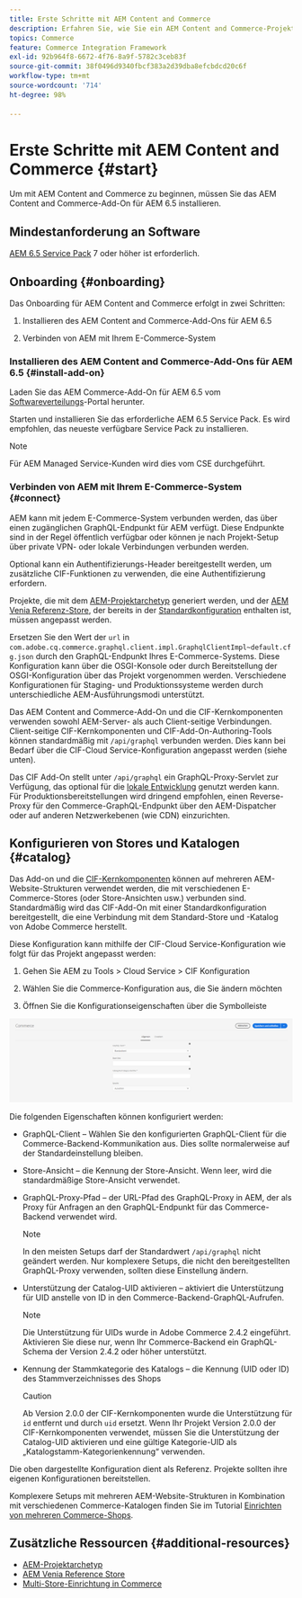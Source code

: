 ```yaml
---
title: Erste Schritte mit AEM Content and Commerce
description: Erfahren Sie, wie Sie ein AEM Content and Commerce-Projekt bereitstellen.
topics: Commerce
feature: Commerce Integration Framework
exl-id: 92b964f8-6672-4f76-8a9f-5782c3ceb83f
source-git-commit: 38f0496d9340fbcf383a2d39dba8efcbdcd20c6f
workflow-type: tm+mt
source-wordcount: '714'
ht-degree: 98%

---
```


# Erste Schritte mit AEM Content and Commerce {#start}

Um mit AEM Content and Commerce zu beginnen, müssen Sie das AEM Content and Commerce-Add-On für AEM 6.5 installieren.

## Mindestanforderung an Software

[AEM 6.5 Service Pack](https://experience.adobe.com/#/downloads/content/software-distribution/en/aem.html) 7 oder höher ist erforderlich.

## Onboarding {#onboarding}

Das Onboarding für AEM Content and Commerce erfolgt in zwei Schritten:

1. Installieren des AEM Content and Commerce-Add-Ons für AEM 6.5

2. Verbinden von AEM mit Ihrem E-Commerce-System

### Installieren des AEM Content and Commerce-Add-Ons für AEM 6.5 {#install-add-on}

Laden Sie das AEM Commerce-Add-On für AEM 6.5 vom [Softwareverteilungs](https://experience.adobe.com/#/downloads/content/software-distribution/en/aem.html)-Portal herunter.

Starten und installieren Sie das erforderliche AEM 6.5 Service Pack. Es wird empfohlen, das neueste verfügbare Service Pack zu installieren.

>[!NOTE]
>
>Für AEM Managed Service-Kunden wird dies vom CSE durchgeführt.

### Verbinden von AEM mit Ihrem E-Commerce-System {#connect}

AEM kann mit jedem E-Commerce-System verbunden werden, das über einen zugänglichen GraphQL-Endpunkt für AEM verfügt. Diese Endpunkte sind in der Regel öffentlich verfügbar oder können je nach Projekt-Setup über private VPN- oder lokale Verbindungen verbunden werden.

Optional kann ein Authentifizierungs-Header bereitgestellt werden, um zusätzliche CIF-Funktionen zu verwenden, die eine Authentifizierung erfordern.

Projekte, die mit dem [AEM-Projektarchetyp](https://github.com/adobe/aem-project-archetype) generiert werden, und der [AEM Venia Referenz-Store](https://github.com/adobe/aem-cif-guides-venia), der bereits in der [Standardkonfiguration](https://github.com/adobe/aem-cif-guides-venia/blob/main/ui.config/src/main/content/jcr_root/apps/venia/osgiconfig/config/com.adobe.cq.commerce.graphql.client.impl.GraphqlClientImpl~default.cfg.json) enthalten ist, müssen angepasst werden.

Ersetzen Sie den Wert der `url` in `com.adobe.cq.commerce.graphql.client.impl.GraphqlClientImpl~default.cfg.json` durch den GraphQL-Endpunkt Ihres E-Commerce-Systems. Diese Konfiguration kann über die OSGI-Konsole oder durch Bereitstellung der OSGI-Konfiguration über das Projekt vorgenommen werden. Verschiedene Konfigurationen für Staging- und Produktionssysteme werden durch unterschiedliche AEM-Ausführungsmodi unterstützt.

Das AEM Content and Commerce-Add-On und die CIF-Kernkomponenten verwenden sowohl AEM-Server- als auch Client-seitige Verbindungen. Client-seitige CIF-Kernkomponenten und CIF-Add-On-Authoring-Tools können standardmäßig mit `/api/graphql` verbunden werden. Dies kann bei Bedarf über die CIF-Cloud Service-Konfiguration angepasst werden (siehe unten).

Das CIF Add-On stellt unter `/api/graphql` ein GraphQL-Proxy-Servlet zur Verfügung, das optional für die [lokale Entwicklung](develop.md) genutzt werden kann. Für Produktionsbereitstellungen wird dringend empfohlen, einen Reverse-Proxy für den Commerce-GraphQL-Endpunkt über den AEM-Dispatcher oder auf anderen Netzwerkebenen (wie CDN) einzurichten.

## Konfigurieren von Stores und Katalogen {#catalog}

Das Add-on und die [CIF-Kernkomponenten](https://github.com/adobe/aem-core-cif-components) können auf mehreren AEM-Website-Strukturen verwendet werden, die mit verschiedenen E-Commerce-Stores (oder Store-Ansichten usw.) verbunden sind. Standardmäßig wird das CIF-Add-On mit einer Standardkonfiguration bereitgestellt, die eine Verbindung mit dem Standard-Store und -Katalog von Adobe Commerce herstellt.

Diese Konfiguration kann mithilfe der CIF-Cloud Service-Konfiguration wie folgt für das Projekt angepasst werden:

1. Gehen Sie AEM zu Tools > Cloud Service > CIF Konfiguration

2. Wählen Sie die Commerce-Konfiguration aus, die Sie ändern möchten

3. Öffnen Sie die Konfigurationseigenschaften über die Symbolleiste

![CIF-Cloud Services-Konfiguration](/help/commerce/cif/assets/cif-cloud-service-config.png)

Die folgenden Eigenschaften können konfiguriert werden:

- GraphQL-Client – Wählen Sie den konfigurierten GraphQL-Client für die Commerce-Backend-Kommunikation aus. Dies sollte normalerweise auf der Standardeinstellung bleiben.
- Store-Ansicht – die Kennung der Store-Ansicht. Wenn leer, wird die standardmäßige Store-Ansicht verwendet.
- GraphQL-Proxy-Pfad – der URL-Pfad des GraphQL-Proxy in AEM, der als Proxy für Anfragen an den GraphQL-Endpunkt für das Commerce-Backend verwendet wird.

  >[!NOTE]
  >
  >In den meisten Setups darf der Standardwert `/api/graphql` nicht geändert werden. Nur komplexere Setups, die nicht den bereitgestellten GraphQL-Proxy verwenden, sollten diese Einstellung ändern.

- Unterstützung der Catalog-UID aktivieren – aktiviert die Unterstützung für UID anstelle von ID in den Commerce-Backend-GraphQL-Aufrufen.

  >[!NOTE]
  >
  >Die Unterstützung für UIDs wurde in Adobe Commerce 2.4.2 eingeführt. Aktivieren Sie diese nur, wenn Ihr Commerce-Backend ein GraphQL-Schema der Version 2.4.2 oder höher unterstützt.

- Kennung der Stammkategorie des Katalogs – die Kennung (UID oder ID) des Stammverzeichnisses des Shops

  >[!CAUTION]
  >
  >Ab Version 2.0.0 der CIF-Kernkomponenten wurde die Unterstützung für `id` entfernt und durch `uid` ersetzt. Wenn Ihr Projekt Version 2.0.0 der CIF-Kernkomponenten verwendet, müssen Sie die Unterstützung der Catalog-UID aktivieren und eine gültige Kategorie-UID als „Katalogstamm-Kategorienkennung“ verwenden.

Die oben dargestellte Konfiguration dient als Referenz. Projekte sollten ihre eigenen Konfigurationen bereitstellen.

Komplexere Setups mit mehreren AEM-Website-Strukturen in Kombination mit verschiedenen Commerce-Katalogen finden Sie im Tutorial [Einrichten von mehreren Commerce-Shops](configuring/multi-store-setup.md).

## Zusätzliche Ressourcen {#additional-resources}

- [AEM-Projektarchetyp](https://github.com/adobe/aem-project-archetype)
- [AEM Venia Reference Store](https://github.com/adobe/aem-cif-guides-venia)
- [Multi-Store-Einrichtung in Commerce](configuring/multi-store-setup.md)
